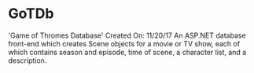 # GoTDb
'Game of Thromes Database'
Created On: 11/20/17
An ASP.NET database front-end which creates Scene objects for a movie or TV show, each of which contains season and episode, time of scene, a character list, and a description.
